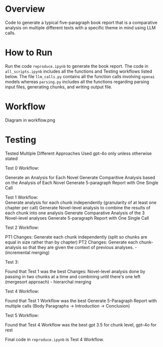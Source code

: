 # Overview 

Code to generate a typical five-paragraph book report that is a comparative analysis on multiple different texts with a specific theme in mind using LLM calls.

# How to Run

Run the code `reproduce.ipynb` to generate the book report. The code in `all_scripts.ipynb` includes all the functions and Testing workflows listed below. The file `llm_calls.py` contains all the function calls involving `openai` models whereas `parsing.py` includes all the functions regarding parsing input files, generating chunks, and writing output file. 

# Workflow

Diagram in workflow.png

# Testing

Tested Multiple Different Approaches
Used gpt-4o only unless otherwise stated 

Test 0 Workflow: 

Generate an Analysis for Each Novel 
Generate Comparitive Analysis based on the Analysis of Each Novel
Generate 5-paragraph Report with One Single Call

Test 1 Workflow:  
Generate analysis for each chunk independently (granularity of at least one chapter per call)
Generate Novel-level analysis to combine the results of each chunk into one analysis
Generate Comparative Analysis of the 3 Novel-level analyses 
Generate 5-paragraph Report with One Single Call

Test 2 Workflow:

PT1 Changes: Generate each chunk independently (split so chunks are equal in size rather than by chapter) 
PT2 Changes: Generate each chunk-analysis so that they are given the context of previous analyses. - (incremental merging)

Test 3:

Found that Test 1 was the best
Changes: Novel-level analysis done by passing in two chunks at a time and combining until there's one left (mergesort approach) - hierarchal merging


Test 4 Workflow:

Found that Test 1 Workflow was the best
Generate 5-Paragraph Report with multiple calls (Body Paragraphs -> Introduction -> Conclusion)

Test 5 Workflow:

Found that Test 4 Workflow was the best 
gpt 3.5 for chunk level, gpt-4o for rest 

Final code in `reproduce.ipynb` is Test 4 Workflow.
